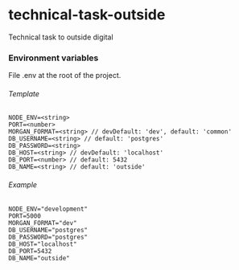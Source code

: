 # technical-task-outside

Technical task to outside digital

### Environment variables

File .env at the root of the project.

###### Template

```
NODE_ENV=<string>
PORT=<number>
MORGAN_FORMAT=<string> // devDefault: 'dev', default: 'common'
DB_USERNAME=<string> // default: 'postgres'
DB_PASSWORD=<string>
DB_HOST=<string> // devDefault: 'localhost'
DB_PORT=<number> // default: 5432
DB_NAME=<string> // default: 'outside'
```

###### Example

```
NODE_ENV="development"
PORT=5000
MORGAN_FORMAT="dev"
DB_USERNAME="postgres"
DB_PASSWORD="postgres"
DB_HOST="localhost"
DB_PORT=5432
DB_NAME="outside"
```
